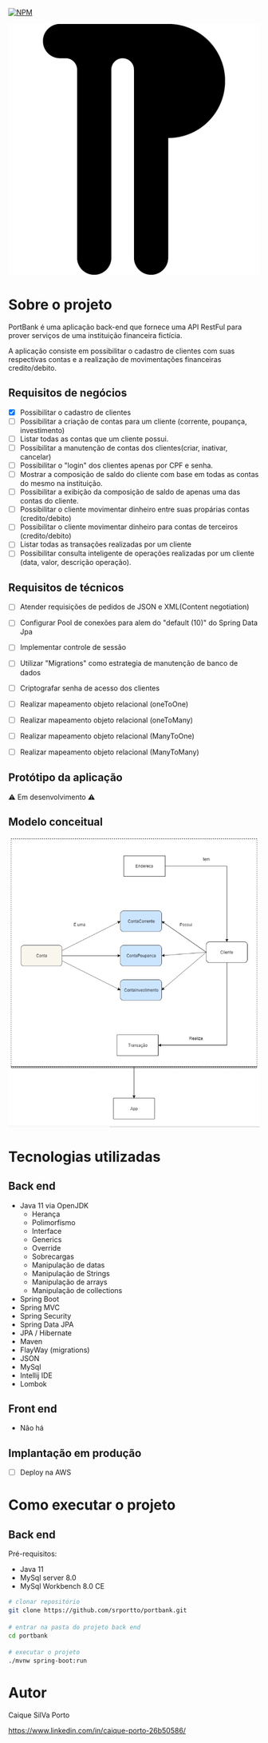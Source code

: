 
[![NPM](https://img.shields.io/npm/l/react)](https://github.com/srportto/portinvestimentos-pi/blob/master/LICENSE)

![PortInvestimentos](https://github.com/srportto/portinvestimentos-pi/blob/master/midia/pi-icon-png.png)
# Sobre o projeto



PortBank é uma aplicação back-end que fornece uma API RestFul para prover serviços de uma instituição financeira fictícia. 

A aplicação consiste em possibilitar o cadastro de clientes com suas respectivas contas e a realização de movimentações financeiras credito/debito.

## Requisitos de negócios
- [x] Possibilitar o cadastro de clientes
- [ ] Possibilitar a criação de contas para um cliente (corrente, poupança, investimento)
- [ ] Listar todas as contas que um cliente possui.
- [ ] Possibilitar a manutenção de contas dos clientes(criar, inativar, cancelar)
- [ ] Possibilitar o "login" dos clientes apenas por CPF e senha.
- [ ] Mostrar a composição de saldo do cliente com base em todas as contas do mesmo na instituição.
- [ ] Possibilitar a exibição da composição de saldo de apenas uma das contas do cliente.
- [ ] Possibilitar o cliente movimentar dinheiro entre suas propárias contas (credito/debito) 
- [ ] Possibilitar o cliente movimentar dinheiro para contas de terceiros (credito/debito)
- [ ] Listar todas as transações realizadas por um cliente
- [ ] Possibilitar consulta inteligente de operações realizadas por um cliente (data, valor, descrição operação).

## Requisitos de técnicos
- [ ] Atender requisições de pedidos de JSON e XML(Content negotiation)
- [ ] Configurar Pool de conexões para alem do "default (10)" do Spring Data Jpa
- [ ] Implementar controle de sessão
- [ ] Utilizar "Migrations" como estrategia de manutenção de banco de dados
- [ ] Criptografar senha de acesso dos clientes 
- [ ] Realizar mapeamento objeto relacional (oneToOne)
- [ ] Realizar mapeamento objeto relacional (oneToMany)
- [ ] Realizar mapeamento objeto relacional (ManyToOne)
- [ ] Realizar mapeamento objeto relacional (ManyToMany)



## Protótipo da aplicação
 ⚠ Em desenvolvimento ⚠


## Modelo conceitual
![Modelo Conceitual](https://github.com/srportto/portbank/blob/main/outros/modelagem.jpeg)

# Tecnologias utilizadas
## Back end
- Java 11 via OpenJDK
  - Herança
  - Polimorfismo
  - Interface
  - Generics
  - Override
  - Sobrecargas 
  - Manipulação de datas
  - Manipulação de Strings  
  - Manipulação de arrays
  - Manipulação de collections    
- Spring Boot
- Spring MVC
- Spring Security
- Spring Data JPA  
- JPA / Hibernate
- Maven
- FlayWay (migrations)
- JSON
- MySql  
- Intellij IDE
- Lombok

## Front end
- Não há 

## Implantação em produção
- [ ] Deploy na AWS 


# Como executar o projeto

## Back end
Pré-requisitos: 
* Java 11
* MySql server 8.0
* MySql Workbench 8.0 CE


```bash
# clonar repositório
git clone https://github.com/srportto/portbank.git

# entrar na pasta do projeto back end
cd portbank

# executar o projeto
./mvnw spring-boot:run
```



# Autor

Caique SilVa Porto

https://www.linkedin.com/in/caique-porto-26b50586/
